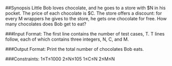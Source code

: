 ##Synopsis
Little Bob loves chocolate, and he goes to a store with $N in his pocket. The price of each chocolate is $C. The store offers a discount: for every M wrappers he gives to the store, he gets one chocolate for free. How many chocolates does Bob get to eat?

###Input Format: 
The first line contains the number of test cases, T. 
T lines follow, each of which contains three integers, N, C, and M.

###Output Format: 
Print the total number of chocolates Bob eats.

###Constraints: 
1≤T≤1000 
2≤N≤105 
1≤C≤N 
2≤M≤N